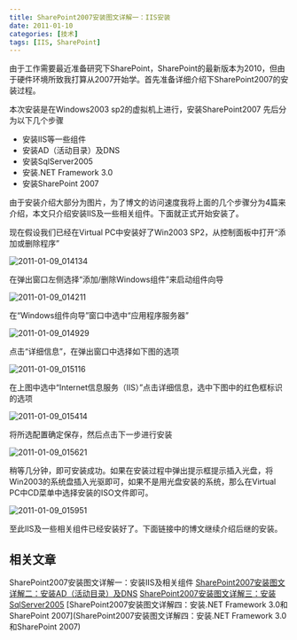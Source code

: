 ```yaml
---
title: SharePoint2007安装图文详解一：IIS安装
date: 2011-01-10
categories: [技术]
tags: [IIS, SharePoint]
---
```


由于工作需要最近准备研究下SharePoint，SharePoint的最新版本为2010，但由于硬件环境所致我打算从2007开始学。首先准备详细介绍下SharePoint2007的安装过程。

本次安装是在Windows2003 sp2的虚拟机上进行，安装SharePoint2007 先后分为以下几个步骤

* 安装IIS等一些组件
* 安装AD（活动目录）及DNS
* 安装SqlServer2005
* 安装.NET Framework 3.0
* 安装SharePoint 2007

由于安装介绍大部分为图片，为了博文的访问速度我将上面的几个步骤分为4篇来介绍，本文只介绍安装IIS及一些相关组件。下面就正式开始安装了。

现在假设我们已经在Virtual PC中安装好了Win2003 SP2，从控制面板中打开“添加或删除程序”

![2011-01-09_014134](https://cdn.jsdelivr.net/gh/oec2003/hblog-images/img/202201300703827.gif)

在弹出窗口左侧选择“添加/删除Windows组件”来启动组件向导

![2011-01-09_014211](https://cdn.jsdelivr.net/gh/oec2003/hblog-images/img/202201300703310.gif)

在“Windows组件向导”窗口中选中“应用程序服务器”

![2011-01-09_014929](https://cdn.jsdelivr.net/gh/oec2003/hblog-images/img/202201300703687.gif)

点击“详细信息”，在弹出窗口中选择如下图的选项

![2011-01-09_015116](https://cdn.jsdelivr.net/gh/oec2003/hblog-images/img/202201300703615.gif)

在上图中选中“Internet信息服务（IIS）”点击详细信息，选中下图中的红色框标识的选项

![2011-01-09_015414](https://cdn.jsdelivr.net/gh/oec2003/hblog-images/img/202201300704962.gif)

将所选配置确定保存，然后点击下一步进行安装

![2011-01-09_015621](https://cdn.jsdelivr.net/gh/oec2003/hblog-images/img/202201300704693.gif)

稍等几分钟，即可安装成功。如果在安装过程中弹出提示框提示插入光盘，将Win2003的系统盘插入光驱即可，如果不是用光盘安装的系统，那么在Virtual PC中CD菜单中选择安装的ISO文件即可。

![2011-01-09_015951](https://cdn.jsdelivr.net/gh/oec2003/hblog-images/img/202201300704410.gif)

至此IIS及一些相关组件已经安装好了。下面链接中的博文继续介绍后继的安装。

## 相关文章

SharePoint2007安装图文详解一：安装IIS及相关组件
[SharePoint2007安装图文详解二：安装AD（活动目录）及DNS](http://blog.fwhyy.com/2011/01/installation-of-ad-and-dns/)
[SharePoint2007安装图文详解三：安装SqlServer2005](http://blog.fwhyy.com/2011/01/install-sqlserver2005/)
[SharePoint2007安装图文详解四：安装.NET Framework 3.0和SharePoint 2007](SharePoint2007安装图文详解四：安装.NET Framework 3.0和SharePoint 2007)

